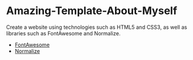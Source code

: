 # Amazing-Template-About-Myself
Create a website using technologies such as HTML5 and CSS3, as well as libraries such as FontAwesome and Normalize.
<ul>
  <li><a href="https://fontawesome.com/" target="_blank" >FontAwesome</a></li>
  <li><a href="https://necolas.github.io/normalize.css/" target="_blank" >Normalize</a></li>
</ul>
